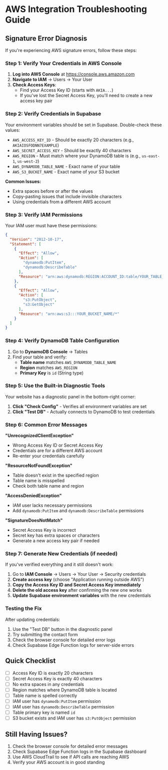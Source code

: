 # AWS Integration Troubleshooting Guide

## Signature Error Diagnosis

If you're experiencing AWS signature errors, follow these steps:

### Step 1: Verify Your Credentials in AWS Console

1. **Log into AWS Console** at https://console.aws.amazon.com
2. **Navigate to IAM** → Users → Your User
3. **Check Access Keys**:
   - Find your Access Key ID (starts with `AKIA...`)
   - If you've lost the Secret Access Key, you'll need to create a new access key pair

### Step 2: Verify Credentials in Supabase

Your environment variables should be set in Supabase. Double-check these values:

- `AWS_ACCESS_KEY_ID` - Should be exactly 20 characters (e.g., `AKIAIOSFODNN7EXAMPLE`)
- `AWS_SECRET_ACCESS_KEY` - Should be exactly 40 characters
- `AWS_REGION` - Must match where your DynamoDB table is (e.g., `us-east-1`, `us-west-2`)
- `AWS_DYNAMODB_TABLE_NAME` - Exact name of your table
- `AWS_S3_BUCKET_NAME` - Exact name of your S3 bucket

**Common Issues:**
- Extra spaces before or after the values
- Copy-pasting issues that include invisible characters
- Using credentials from a different AWS account

### Step 3: Verify IAM Permissions

Your IAM user must have these permissions:

```json
{
  "Version": "2012-10-17",
  "Statement": [
    {
      "Effect": "Allow",
      "Action": [
        "dynamodb:PutItem",
        "dynamodb:DescribeTable"
      ],
      "Resource": "arn:aws:dynamodb:REGION:ACCOUNT_ID:table/YOUR_TABLE_NAME"
    },
    {
      "Effect": "Allow",
      "Action": [
        "s3:PutObject",
        "s3:GetObject"
      ],
      "Resource": "arn:aws:s3:::YOUR_BUCKET_NAME/*"
    }
  ]
}
```

### Step 4: Verify DynamoDB Table Configuration

1. Go to **DynamoDB Console** → Tables
2. Find your table and verify:
   - **Table name** matches `AWS_DYNAMODB_TABLE_NAME`
   - **Region** matches `AWS_REGION`
   - **Primary Key** is `id` (String type)

### Step 5: Use the Built-in Diagnostic Tools

Your website has a diagnostic panel in the bottom-right corner:

1. **Click "Check Config"** - Verifies all environment variables are set
2. **Click "Test DB"** - Actually connects to DynamoDB to test credentials

### Step 6: Common Error Messages

**"UnrecognizedClientException"**
- Wrong Access Key ID or Secret Access Key
- Credentials are for a different AWS account
- Re-enter your credentials carefully

**"ResourceNotFoundException"**
- Table doesn't exist in the specified region
- Table name is misspelled
- Check both table name and region

**"AccessDeniedException"**
- IAM user lacks necessary permissions
- Add `dynamodb:PutItem` and `dynamodb:DescribeTable` permissions

**"SignatureDoesNotMatch"**
- Secret Access Key is incorrect
- Secret key has extra spaces or characters
- Generate a new access key pair if needed

### Step 7: Generate New Credentials (if needed)

If you've verified everything and it still doesn't work:

1. Go to **IAM Console** → Users → Your User → Security credentials
2. **Create access key** (choose "Application running outside AWS")
3. **Copy the Access Key ID and Secret Access Key immediately**
4. **Delete the old access key** after confirming the new one works
5. **Update Supabase environment variables** with the new credentials

### Testing the Fix

After updating credentials:

1. Use the "Test DB" button in the diagnostic panel
2. Try submitting the contact form
3. Check the browser console for detailed error logs
4. Check Supabase Edge Function logs for server-side errors

## Quick Checklist

- [ ] Access Key ID is exactly 20 characters
- [ ] Secret Access Key is exactly 40 characters
- [ ] No extra spaces in any credentials
- [ ] Region matches where DynamoDB table is located
- [ ] Table name is spelled correctly
- [ ] IAM user has `dynamodb:PutItem` permission
- [ ] IAM user has `dynamodb:DescribeTable` permission
- [ ] Table primary key is named `id`
- [ ] S3 bucket exists and IAM user has `s3:PutObject` permission

## Still Having Issues?

1. Check the browser console for detailed error messages
2. Check Supabase Edge Function logs in the Supabase dashboard
3. Use AWS CloudTrail to see if API calls are reaching AWS
4. Verify your AWS account is in good standing
